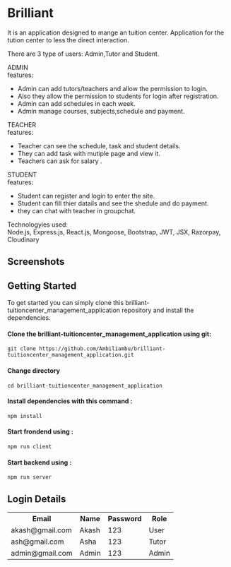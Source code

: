 # Brilliant 

It is an application designed to mange an tuition center. Application for the tution center to less the direct interaction.<br/>

There are 3 type of users: Admin,Tutor and Student.<br/>

ADMIN<br/>
features: <br/>
* Admin can add tutors/teachers and allow the permission to login.<br/>
* Also they allow the permission to students for login after registration.<br/>
* Admin can add schedules in each week.<br/>
* Admin manage courses, subjects,schedule and payment.<br/>

TEACHER<br/>
features:<br/>
* Teacher can see the schedule, task and student details.<br/>
* They can add task with mutiple page and view it.<br/>
* Teachers can ask for salary .<br/>

STUDENT<br/>
features:<br/>
* Student can register and login to enter the site.<br/>
* Student can fill thier datails and see the shedule and do payment.<br/>
* they can chat with teacher in groupchat.<br/>

<!-- Github: https://github.com/Ambiliambu/brilliant-tuitioncenter_management_application -->

Technologyies used:<br/>
Node.js, Express.js, React.js, Mongoose, Bootstrap, JWT, JSX, Razorpay, Cloudinary<br/>

## Screenshots
## Getting Started

To get started you can simply clone this brilliant-tuitioncenter_management_application repository and  install the dependencies.<br/>

#### Clone the brilliant-tuitioncenter_management_application using git:

`git clone https://github.com/Ambiliambu/brilliant-tuitioncenter_management_application.git`</h6><br/>

#### Change directory

`cd brilliant-tuitioncenter_management_application` <br/>

#### Install dependencies with this command :
 
 `npm install `<br/>

 #### Start frondend using :
 
 `npm run client`

#### Start backend using :
  
  `npm run server`


## Login Details

  
  <table>
  <tr>
    <th>Email</th>
    <th>Name</th>
    <th>Password</th>
    <th>Role</th>
    
  
  </tr>
  <tr>
  <td>akash@gmail.com</td>
  <td>Akash</td>
  <td>123</td>
  <td>User</td>
  </tr>
   <tr>
  <td>ash@gmail.com</td>
  <td>Asha</td>
  <td>123</td>
  <td>Tutor</td>
  </tr>
  <tr>
  <td>admin@gmail.com</td>
  <td>Admin</td>
  <td>123</td>
  <td>Admin</td>
  </tr>
  

</table>